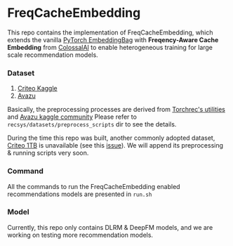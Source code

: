 # FreqCacheEmbedding

This repo contains the implementation of FreqCacheEmbedding, which extends the vanilla
[PyTorch EmbeddingBag](https://pytorch.org/docs/stable/generated/torch.nn.EmbeddingBag.html#torch.nn.EmbeddingBag) 
with **Freqency-Aware Cache Embedding** from [ColossalAI](https://github.com/hpcaitech/ColossalAI) to enable heterogeneous training for large scale recommendation models.

### Dataset  
1. [Criteo Kaggle](https://www.kaggle.com/c/avazu-ctr-prediction/data)
2. [Avazu](https://www.kaggle.com/c/avazu-ctr-prediction/data)

Basically, the preprocessing processes are derived from 
[Torchrec's utilities](https://github.com/pytorch/torchrec/blob/main/torchrec/datasets/scripts/npy_preproc_criteo.py) 
and [Avazu kaggle community](https://www.kaggle.com/code/leejunseok97/deepfm-deepctr-torch)
Please refer to `recsys/datasets/preprocess_scripts` dir to see the details.

During the time this repo was built, another commonly adopted dataset, 
[Criteo 1TB](https://ailab.criteo.com/download-criteo-1tb-click-logs-dataset/) 
is unavailable (see this [issue](https://github.com/pytorch/torchrec/issues/245)).
We will append its preprocessing & running scripts very soon.

### Command  
All the commands to run the FreqCacheEmbedding enabled recommendations models are presented in `run.sh`
 
### Model  
Currently, this repo only contains DLRM & DeepFM models, 
and we are working on testing more recommendation models.
